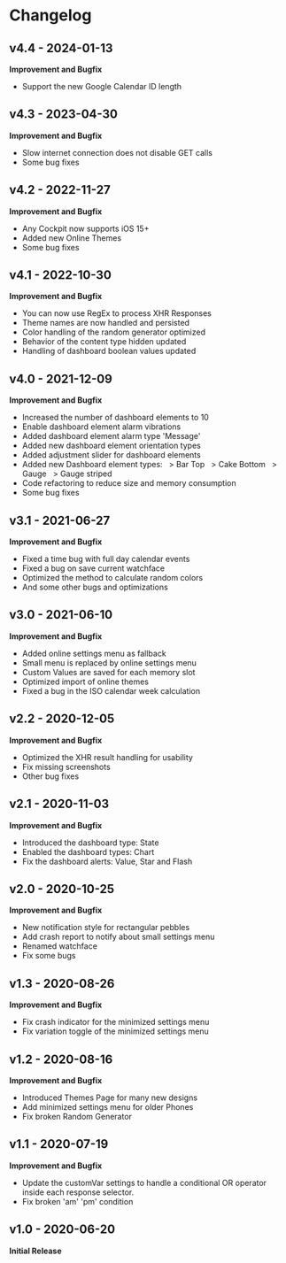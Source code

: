 # Changelog

## v4.4 - 2024-01-13
**Improvement and Bugfix**
- Support the new Google Calendar ID length

## v4.3 - 2023-04-30
**Improvement and Bugfix**
- Slow internet connection does not disable GET calls
- Some bug fixes 

## v4.2 - 2022-11-27
**Improvement and Bugfix**
- Any Cockpit now supports iOS 15+
- Added new Online Themes
- Some bug fixes

## v4.1 - 2022-10-30
**Improvement and Bugfix**
- You can now use RegEx to process XHR Responses
- Theme names are now handled and persisted
- Color handling of the random generator optimized
- Behavior of the content type hidden updated
- Handling of dashboard boolean values updated

## v4.0 - 2021-12-09
**Improvement and Bugfix**
- Increased the number of dashboard elements to 10
- Enable dashboard element alarm vibrations
- Added dashboard element alarm type 'Message'
- Added new dashboard element orientation types
- Added adjustment slider for dashboard elements
- Added new Dashboard element types:
  > Bar Top
  > Cake Bottom
  > Gauge
  > Gauge striped
- Code refactoring to reduce size and memory consumption
- Some bug fixes

## v3.1 - 2021-06-27
**Improvement and Bugfix**
- Fixed a time bug with full day calendar events
- Fixed a bug on save current watchface
- Optimized the method to calculate random colors
- And some other bugs and optimizations

## v3.0 - 2021-06-10
**Improvement and Bugfix**
- Added online settings menu as fallback
- Small menu is replaced by online settings menu
- Custom Values are saved for each memory slot
- Optimized import of online themes
- Fixed a bug in the ISO calendar week calculation

## v2.2 - 2020-12-05
**Improvement and Bugfix**
- Optimized the XHR result handling for usability
- Fix missing screenshots
- Other bug fixes

## v2.1 - 2020-11-03
**Improvement and Bugfix**
- Introduced the dashboard type: State
- Enabled the dashboard types: Chart
- Fix the dashboard alerts: Value, Star and Flash

## v2.0 - 2020-10-25
**Improvement and Bugfix**
- New notification style for rectangular pebbles
- Add crash report to notify about small settings menu
- Renamed watchface
- Fix some bugs

## v1.3 - 2020-08-26
**Improvement and Bugfix**
- Fix crash indicator for the minimized settings menu
- Fix variation toggle of the minimized settings menu

## v1.2 - 2020-08-16
**Improvement and Bugfix**
- Introduced Themes Page for many new designs
- Add minimized settings menu for older Phones
- Fix broken Random Generator

## v1.1 - 2020-07-19
**Improvement and Bugfix**
- Update the customVar settings to handle a conditional OR operator inside each response selector.
- Fix broken 'am' 'pm' condition


## v1.0 - 2020-06-20
**Initial Release**
